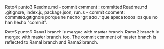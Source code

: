 Reto4 punto3
Readme.md - commit comment : committed Readme.md
.gitignore, index.js, package.json, run.js - commit cooment : commited.gitignore
porque he hecho "git add ." que aplica todos los que no han hecho "commit".

Reto5 punto6
Rama1 branch is merged with master branch. Rama2 branch is merged with master branch, too.
The commit comment of master branch is reflected to Rama1 branch and Rama2 branch.